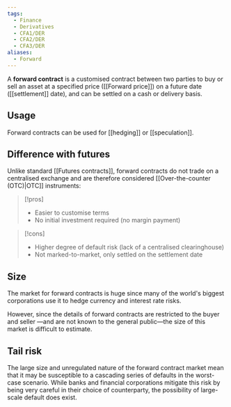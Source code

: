 ```yaml
---
tags:
  - Finance
  - Derivatives
  - CFA1/DER
  - CFA2/DER
  - CFA3/DER
aliases:
  - Forward
---
```

A **forward contract** is a customised contract between two parties to buy or sell an asset at a specified price ([[Forward price]]) on a future date ([[settlement]] date), and can be settled on a cash or delivery basis. 
## Usage

Forward contracts can be used for [[hedging]] or [[speculation]].
## Difference with futures

Unlike standard [[Futures contracts]], forward contracts do not trade on a centralised exchange and are therefore considered [[Over-the-counter (OTC)|OTC]] instruments:

> [!pros] 
> - Easier to customise terms
> - No initial investment required (no margin payment)
 
> [!cons] 
> - Higher degree of default risk (lack of a centralised clearinghouse)
> - Not marked-to-market, only settled on the settlement date
## Size

The market for forward contracts is huge since many of the world's biggest corporations use it to hedge currency and interest rate risks. 

However, since the details of forward contracts are restricted to the buyer and seller —and are not known to the general public—the size of this market is difficult to estimate.

## Tail risk

The large size and unregulated nature of the forward contract market mean that it may be susceptible to a cascading series of defaults in the worst-case scenario. While banks and financial corporations mitigate this risk by being very careful in their choice of counterparty, the possibility of large-scale default does exist.

